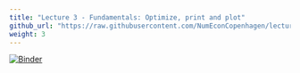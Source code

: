 ```yaml
---
title: "Lecture 3 - Fundamentals: Optimize, print and plot"
github_url: "https://raw.githubusercontent.com/NumEconCopenhagen/lectures-2019/master/03/Optimize_Print_and_Plot.ipynb"
weight: 3
---
```

[![Binder](https://mybinder.org/badge_logo.svg)](https://mybinder.org/v2/gh/NumEconCopenhagen/lectures-2019/master?urlpath=lab/tree/03/Optimize_Print_and_Plot.ipynb
)
